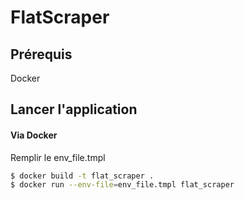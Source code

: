 # FlatScraper

## Prérequis
Docker

## Lancer l'application
#### Via Docker
Remplir le env_file.tmpl
```bash
$ docker build -t flat_scraper .
$ docker run --env-file=env_file.tmpl flat_scraper
```
